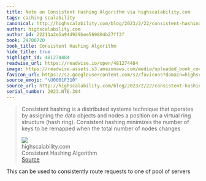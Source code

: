 ```yaml
---
title: Note on Consistent Hashing Algorithm via highscalability.com
tags: caching scalability
canonical: http://highscalability.com/blog/2023/2/22/consistent-hashing-algorithm.html
author: highscalability.com
author_id: 22211a2e5a94d929bee569804b27ff3f
book: 24700720
book_title: Consistent Hashing Algorithm
hide_title: true
highlight_id: 481274484
readwise_url: https://readwise.io/open/481274484
image: https://readwise-assets.s3.amazonaws.com/media/uploaded_book_covers/profile_265723/52705024790_8a89921cfb.jpg
favicon_url: https://s2.googleusercontent.com/s2/favicons?domain=highscalability.com
source_emoji: "\U0001F310"
source_url: http://highscalability.com/blog/2023/2/22/consistent-hashing-algorithm.html#:~:text=Consistent%20hashing%20is,of%20nodes%20changes
serial_number: 2023.NTE.304
---
```

> Consistent hashing is a distributed systems technique that operates by assigning the data objects and nodes a position on a virtual ring structure (hash ring). Consistent hashing minimizes the number of keys to be remapped when the total number of nodes changes
> <div class="quoteback-footer"><div class="quoteback-avatar"><img class="mini-favicon" src="https://s2.googleusercontent.com/s2/favicons?domain=highscalability.com"></div><div class="quoteback-metadata"><div class="metadata-inner"><span style="display:none">FROM:</span><div aria-label="highscalability.com" class="quoteback-author"> highscalability.com</div><div aria-label="Consistent Hashing Algorithm" class="quoteback-title"> Consistent Hashing Algorithm</div></div></div><div class="quoteback-backlink"><a target="_blank" aria-label="go to the full text of this quotation" rel="noopener" href="http://highscalability.com/blog/2023/2/22/consistent-hashing-algorithm.html#:~:text=Consistent%20hashing%20is,of%20nodes%20changes" class="quoteback-arrow"> Source</a></div></div>

This can be used to consistently route requests to one of pool of servers